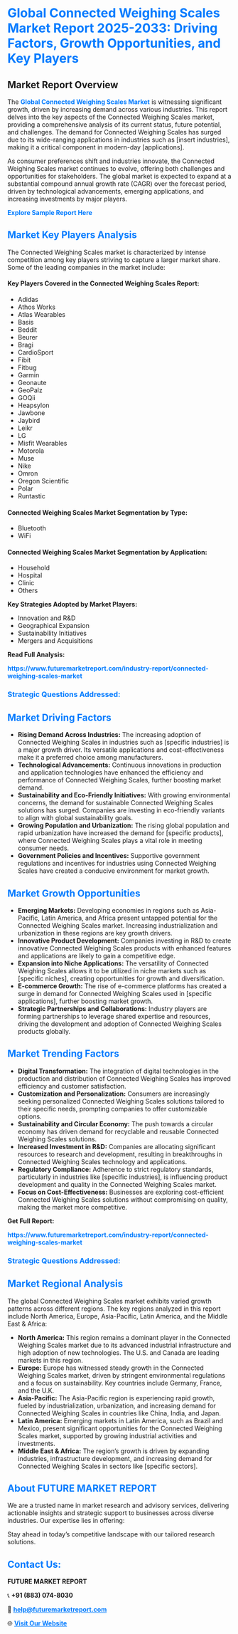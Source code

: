 <h1 style="color: #007BFF;">Global Connected Weighing Scales Market Report 2025-2033: Driving Factors, Growth Opportunities, and Key Players</h1>

<section id="overview">
<h2>Market Report Overview</h2>
<p>The <a href="https://www.futuremarketreport.com/industry-report/connected-weighing-scales-market" style="color: #007BFF; text-decoration: none;"><strong>Global Connected Weighing Scales Market</strong></a> is witnessing significant growth, driven by increasing demand across various industries. This report delves into the key aspects of the Connected Weighing Scales market, providing a comprehensive analysis of its current status, future potential, and challenges. The demand for Connected Weighing Scales has surged due to its wide-ranging applications in industries such as [insert industries], making it a critical component in modern-day [applications].</p>
<p>As consumer preferences shift and industries innovate, the Connected Weighing Scales market continues to evolve, offering both challenges and opportunities for stakeholders. The global market is expected to expand at a substantial compound annual growth rate (CAGR) over the forecast period, driven by technological advancements, emerging applications, and increasing investments by major players.</p>
</section>

<section id="overview">
<p><a href="https://www.futuremarketreport.com/request-sample/reportId=103685" style="color: #007BFF; text-decoration: none;"><strong>Explore Sample Report Here</strong></a></p>
</section>

<section id="key-players">
<h2 style="color: #007BFF;">Market Key Players Analysis</h2>
<p>The Connected Weighing Scales market is characterized by intense competition among key players striving to capture a larger market share. Some of the leading companies in the market include:</p>
<h4>Key Players Covered in the Connected Weighing Scales Report:</h4>
<ul><li>Adidas</li><li>Athos Works</li><li>Atlas Wearables</li><li>Basis</li><li>Beddit</li><li>Beurer</li><li>Bragi</li><li>CardioSport</li><li>Fibit</li><li>Fitbug</li><li>Garmin</li><li>Geonaute</li><li>GeoPalz</li><li>GOQii</li><li>Heapsylon</li><li>Jawbone</li><li>Jaybird</li><li>Leikr</li><li>LG</li><li>Misfit Wearables</li><li>Motorola</li><li>Muse</li><li>Nike</li><li>Omron</li><li>Oregon Scientific</li><li>Polar</li><li>Runtastic</li></ul>
<h4>Connected Weighing Scales Market Segmentation by Type:</h4>
<ul><li>Bluetooth</li><li>WiFi</li></ul>

<h4>Connected Weighing Scales Market Segmentation by Application:</h4>
<ul><li>Household</li><li>Hospital</li><li>Clinic</li><li>Others</li></ul>
<p><strong>Key Strategies Adopted by Market Players:</strong></p>
<ul>
<li>Innovation and R&D</li>
<li>Geographical Expansion</li>
<li>Sustainability Initiatives</li>
<li>Mergers and Acquisitions</li>
</ul>
</section>

<section>
<p><strong>Read Full Analysis: </strong></p><a href="https://www.futuremarketreport.com/industry-report/connected-weighing-scales-market" style="color: #007BFF; text-decoration: none;"><strong>https://www.futuremarketreport.com/industry-report/connected-weighing-scales-market</strong></a>
<h3 style="color: #007BFF;">Strategic Questions Addressed:</h3>
</section>

<section id="driving-factors">
<h2 style="color: #007BFF;">Market Driving Factors</h2>
<ul>
<li><strong>Rising Demand Across Industries:</strong> The increasing adoption of Connected Weighing Scales in industries such as [specific industries] is a major growth driver. Its versatile applications and cost-effectiveness make it a preferred choice among manufacturers.</li>
<li><strong>Technological Advancements:</strong> Continuous innovations in production and application technologies have enhanced the efficiency and performance of Connected Weighing Scales, further boosting market demand.</li>
<li><strong>Sustainability and Eco-Friendly Initiatives:</strong> With growing environmental concerns, the demand for sustainable Connected Weighing Scales solutions has surged. Companies are investing in eco-friendly variants to align with global sustainability goals.</li>
<li><strong>Growing Population and Urbanization:</strong> The rising global population and rapid urbanization have increased the demand for [specific products], where Connected Weighing Scales plays a vital role in meeting consumer needs.</li>
<li><strong>Government Policies and Incentives:</strong> Supportive government regulations and incentives for industries using Connected Weighing Scales have created a conducive environment for market growth.</li>
</ul>
</section>

<section id="growth-opportunities">
<h2 style="color: #007BFF;">Market Growth Opportunities</h2>
<ul>
<li><strong>Emerging Markets:</strong> Developing economies in regions such as Asia-Pacific, Latin America, and Africa present untapped potential for the Connected Weighing Scales market. Increasing industrialization and urbanization in these regions are key growth drivers.</li>
<li><strong>Innovative Product Development:</strong> Companies investing in R&D to create innovative Connected Weighing Scales products with enhanced features and applications are likely to gain a competitive edge.</li>
<li><strong>Expansion into Niche Applications:</strong> The versatility of Connected Weighing Scales allows it to be utilized in niche markets such as [specific niches], creating opportunities for growth and diversification.</li>
<li><strong>E-commerce Growth:</strong> The rise of e-commerce platforms has created a surge in demand for Connected Weighing Scales used in [specific applications], further boosting market growth.</li>
<li><strong>Strategic Partnerships and Collaborations:</strong> Industry players are forming partnerships to leverage shared expertise and resources, driving the development and adoption of Connected Weighing Scales products globally.</li>
</ul>
</section>

<section id="trending-factors">
<h2 style="color: #007BFF;">Market Trending Factors</h2>
<ul>
<li><strong>Digital Transformation:</strong> The integration of digital technologies in the production and distribution of Connected Weighing Scales has improved efficiency and customer satisfaction.</li>
<li><strong>Customization and Personalization:</strong> Consumers are increasingly seeking personalized Connected Weighing Scales solutions tailored to their specific needs, prompting companies to offer customizable options.</li>
<li><strong>Sustainability and Circular Economy:</strong> The push towards a circular economy has driven demand for recyclable and reusable Connected Weighing Scales solutions.</li>
<li><strong>Increased Investment in R&D:</strong> Companies are allocating significant resources to research and development, resulting in breakthroughs in Connected Weighing Scales technology and applications.</li>
<li><strong>Regulatory Compliance:</strong> Adherence to strict regulatory standards, particularly in industries like [specific industries], is influencing product development and quality in the Connected Weighing Scales market.</li>
<li><strong>Focus on Cost-Effectiveness:</strong> Businesses are exploring cost-efficient Connected Weighing Scales solutions without compromising on quality, making the market more competitive.</li>
</ul>
</section>

<section>
<p><strong>Get Full Report: </strong></p><a href="https://www.futuremarketreport.com/industry-report/connected-weighing-scales-market" style="color: #007BFF; text-decoration: none;"><strong>https://www.futuremarketreport.com/industry-report/connected-weighing-scales-market</strong></a>
<h3 style="color: #007BFF;">Strategic Questions Addressed:</h3>
</section>


<section id="regional-analysis">
<h2 style="color: #007BFF;">Market Regional Analysis</h2>
<p>The global Connected Weighing Scales market exhibits varied growth patterns across different regions. The key regions analyzed in this report include North America, Europe, Asia-Pacific, Latin America, and the Middle East & Africa:</p>
<ul>
<li><strong>North America:</strong> This region remains a dominant player in the Connected Weighing Scales market due to its advanced industrial infrastructure and high adoption of new technologies. The U.S. and Canada are leading markets in this region.</li>
<li><strong>Europe:</strong> Europe has witnessed steady growth in the Connected Weighing Scales market, driven by stringent environmental regulations and a focus on sustainability. Key countries include Germany, France, and the U.K.</li>
<li><strong>Asia-Pacific:</strong> The Asia-Pacific region is experiencing rapid growth, fueled by industrialization, urbanization, and increasing demand for Connected Weighing Scales in countries like China, India, and Japan.</li>
<li><strong>Latin America:</strong> Emerging markets in Latin America, such as Brazil and Mexico, present significant opportunities for the Connected Weighing Scales market, supported by growing industrial activities and investments.</li>
<li><strong>Middle East & Africa:</strong> The region’s growth is driven by expanding industries, infrastructure development, and increasing demand for Connected Weighing Scales in sectors like [specific sectors].</li>
</ul>
</section>

<footer>
<h2 style="color: #007BFF;">About FUTURE MARKET REPORT</h2>
<p>We are a trusted name in market research and advisory services, delivering actionable insights and strategic support to businesses across diverse industries. Our expertise lies in offering:</p>

<p>Stay ahead in today’s competitive landscape with our tailored research solutions.</p>

<h2 style="color: #007BFF;">Contact Us:</h2>
<p><strong>FUTURE MARKET REPORT</strong></p>
<p>📞 <strong>+91 (883) 074-8030</strong></p>
<p>📧 <strong><a href="mailto:help@futuremarketreport.com" style="color: #007BFF;">help@futuremarketreport.com</a></strong></p>
<p>🌐 <strong><a href="https://www.futuremarketreport.com/" style="color: #007BFF;">Visit Our Website</a></strong></p>
</footer>